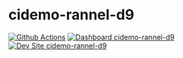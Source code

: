 # cidemo-rannel-d9

[![Github Actions](https://github.com/jrannelv/cidemo-rannel-d9/actions/workflows/build_deploy_and_test.yml/badge.svg)](https://github.com/jrannelv/cidemo-rannel-d9/actions/workflows/build_deploy_and_test.yml)
[![Dashboard cidemo-rannel-d9](https://img.shields.io/badge/dashboard-cidemo_rannel_d9-yellow.svg)](https://dashboard.pantheon.io/sites/6091fe3f-0f64-4fe1-8058-c6b0a9eadf7b#dev/code)
[![Dev Site cidemo-rannel-d9](https://img.shields.io/badge/site-cidemo_rannel_d9-blue.svg)](http://dev-cidemo-rannel-d9.pantheonsite.io/)